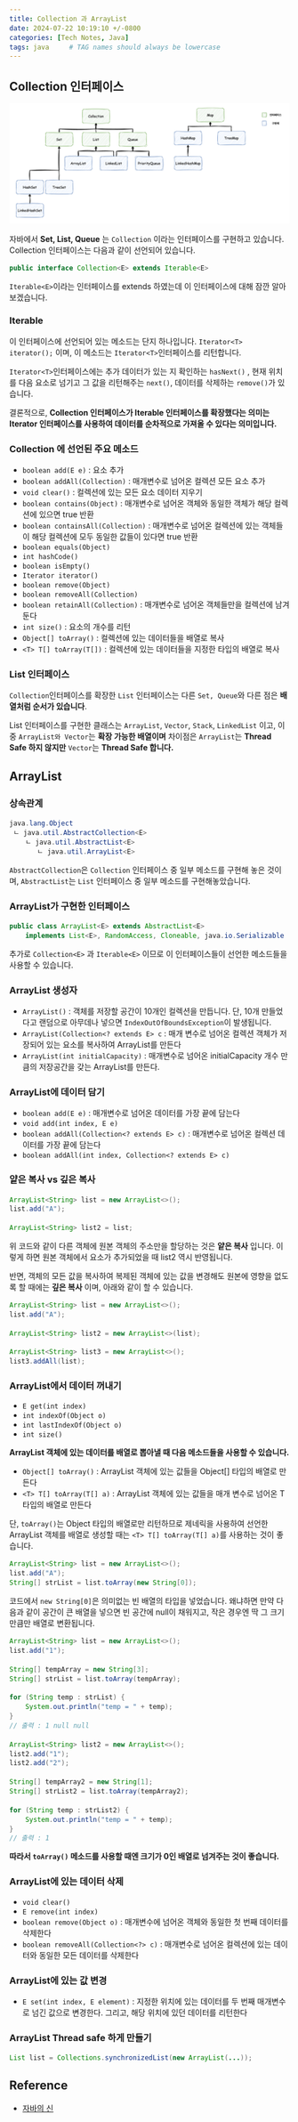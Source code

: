 ```yaml
---
title: Collection 과 ArrayList
date: 2024-07-22 10:19:10 +/-0800
categories: [Tech Notes, Java]
tags: java     # TAG names should always be lowercase
---
```


## Collection 인터페이스

![](/assets/img/list/img_1.png)

자바에서 **Set, List, Queue** 는 `Collection` 이라는 인터페이스를 구현하고 있습니다.
Collection 인터페이스는 다음과 같이 선언되어 있습니다.

```java
public interface Collection<E> extends Iterable<E>
```

`Iterable<E>`이라는 인터페이스를 extends 하였는데 이 인터페이스에 대해 잠깐 알아보겠습니다.

### Iterable

이 인터페이스에 선언되어 있는 메소드는 단지 하나입니다.
`Iterator<T> iterator();` 이며, 이 메소드는 `Iterator<T>`인터페이스를 리턴합니다. 

`Iterator<T>`인터페이스에는 추가 데이터가 있는 지 확인하는 `hasNext()` , 현재 위치를 다음 요소로 넘기고 그 값을 리턴해주는 `next()`, 데이터를 삭제하는
`remove()`가 있습니다.

결론적으로, **Collection 인터페이스가 Iterable 인터페이스를 확장했다는 의미는 Iterator 인터페이스를 사용하여 데이터를 순차적으로 가져올 수 있다는 의미입니다.**

### Collection 에 선언된 주요 메소드

- `boolean add(E e)` : 요소 추가
- `boolean addAll(Collection)` : 매개변수로 넘어온 컬렉션 모든 요소 추가
- `void clear()` : 컬렉션에 있는 모든 요소 데이터 지우기
- `boolean contains(Object)` : 매개변수로 넘어온 객체와 동일한 객체가 해당 컬렉션에 있으면 true 반환
- `boolean containsAll(Collection)` : 매개변수로 넘어온 컬렉션에 있는 객체들이 해당 컬렉션에 모두 동일한 값들이 있다면 true 반환
- `boolean equals(Object)`
- `int hashCode()`
- `boolean isEmpty()`
- `Iterator iterator()`
- `boolean remove(Object)`
- `boolean removeAll(Collection)`
- `boolean retainAll(Collection)` : 매개변수로 넘어온 객체들만을 컬렉션에 남겨 둔다
- `int size()` : 요소의 개수를 리턴
- `Object[] toArray()` : 컬렉션에 있는 데이터들을 배열로 복사
- `<T> T[] toArray(T[])` : 컬렉션에 있는 데이터들을 지정한 타입의 배열로 복사 

### List 인터페이스

`Collection`인터페이스를 확장한 `List` 인터페이스는 다른 `Set, Queue`와 다른 점은 **배열처럼 순서가 있습니다**. 

List 인터페이스를 구현한 클래스는 `ArrayList`, `Vector`, `Stack`, `LinkedList` 이고, 이중 `ArrayList와 Vector`는 **확장 가능한 배열이며** 차이점은 `ArrayList`는
**Thread Safe 하지 않지만** `Vector`는 **Thread Safe 합니다.**

## ArrayList

### 상속관계

```java
java.lang.Object
 ㄴ java.util.AbstractCollection<E>
    ㄴ java.util.AbstractList<E>
       ㄴ java.util.ArrayList<E>
```

`AbstractCollection`은 `Collection` 인터페이스 중 일부 메소드를 구현해 놓은 것이며, `AbstractList`는 `List` 인터페이스 중 일부 메소드를 구현해놓았습니다.

### ArrayList가 구현한 인터페이스

```java
public class ArrayList<E> extends AbstractList<E>
    implements List<E>, RandomAccess, Cloneable, java.io.Serializable
```
추가로 `Collection<E>` 과 `Iterable<E>` 이므로 이 인터페이스들이 선언한 메소드들을 사용할 수 있습니다.     

### ArrayList 생성자

- `ArrayList()` : 객체를 저장할 공간이 10개인 컬렉션을 만듭니다. 단, 10개 만들었다고 랜덤으로 아무데나 넣으면 `IndexOutOfBoundsException`이 발생됩니다.
- `ArrayList(Collection<? extends E> c` : 매개 변수로 넘어온 컬렉션 객체가 저장되어 있는 요소를 복사하여 ArrayList를 만든다
- `ArrayList(int initialCapacity)` : 매개변수로 넘어온 initialCapacity 개수 만큼의 저장공간을 갖는 ArrayList를 만든다.

### ArrayList에 데이터 담기

- `boolean add(E e)` : 매개변수로 넘어온 데이터를 가장 끝에 담는다
- `void add(int index, E e)`
- `boolean addAll(Collection<? extends E> c)` : 매개변수로 넘어온 컬렉션 데이터를 가장 끝에 담는다
- `boolean addAll(int index, Collection<? extends E> c)`

### 얕은 복사 vs 깊은 복사

```java
ArrayList<String> list = new ArrayList<>();
list.add("A");

ArrayList<String> list2 = list;
```

위 코드와 같이 다른 객체에 원본 객체의 주소만을 할당하는 것은 **얕은 복사** 입니다. 이렇게 하면 원본 객체에서 요소가 추가되었을 때 list2 역시 반영됩니다.

반면, 객체의 모든 값을 복사하여 복제된 객체에 있는 값을 변경해도 원본에 영향을 없도록 할 때에는 **깊은 복사** 이며, 아래와 같이 할 수 있습니다.

```java
ArrayList<String> list = new ArrayList<>();
list.add("A");

ArrayList<String> list2 = new ArrayList<>(list);

ArrayList<String> list3 = new ArrayList<>();
list3.addAll(list);
```

### ArrayList에서 데이터 꺼내기

- `E get(int index)`
- `int indexOf(Object o)` 
- `int lastIndexOf(Object o)`
- `int size()`

**ArrayList 객체에 있는 데이터를 배열로 뽑아낼 때 다음 메소드들을 사용할 수 있습니다.**

- `Object[] toArray()` : ArrayList 객체에 있는 값들을 Object[] 타입의 배열로 만든다
- `<T> T[] toArray(T[] a)` : ArrayList 객체에 있는 값들을 매개 변수로 넘어온 T 타입의 배열로 만든다

단, `toArray()`는 Object 타입의 배열로만 리턴하므로 제네릭을 사용하여 선언한 ArrayList 객체를 배열로 생성할 때는 `<T> T[] toArray(T[] a)`를 사용하는 것이 좋습니다.

```java
ArrayList<String> list = new ArrayList<>();
list.add("A");
String[] strList = list.toArray(new String[0]);
```

코드에서 `new String[0]`은 의미없는 빈 배열의 타입을 넣었습니다. 왜냐하면 만약 다음과 같이 공간이 큰 배열을 넣으면 빈 공간에 null이 채워지고, 작은 경우엔 딱 그 크기만큼만 배열로 변환됩니다.

```java
ArrayList<String> list = new ArrayList<>();
list.add("1");

String[] tempArray = new String[3];
String[] strList = list.toArray(tempArray);

for (String temp : strList) {
    System.out.println("temp = " + temp);
}
// 출력 : 1 null null

ArrayList<String> list2 = new ArrayList<>();
list2.add("1");
list2.add("2");

String[] tempArray2 = new String[1];
String[] strList2 = list.toArray(tempArray2);

for (String temp : strList2) {
    System.out.println("temp = " + temp);
}
// 출력 : 1
```

**따라서 `toArray()` 메소드를 사용할 때엔 크기가 0인 배열로 넘겨주는 것이 좋습니다.**

### ArrayList에 있는 데이터 삭제

- `void clear()`
- `E remove(int index)`
- `boolean remove(Object o)` : 매개변수에 넘어온 객체와 동일한 첫 번째 데이터를 삭제한다
- `boolean removeAll(Collection<?> c)` : 매개변수로 넘어온 컬렉션에 있는 데이터와 동일한 모든 데이터를 삭제한다 

### ArrayList에 있는 값 변경

- `E set(int index, E element)` : 지정한 위치에 있는 데이터를 두 번째 매개변수로 넘긴 값으로 변경한다. 그리고, 해당 위치에 있던 데이터를 리턴한다

### ArrayList Thread safe 하게 만들기

```java
List list = Collections.synchronizedList(new ArrayList(...));
```

## Reference

- [자바의 신](https://product.kyobobook.co.kr/detail/S000210144131)






